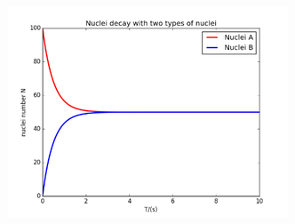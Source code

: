 ![结果图](https://github.com/403840723/computationalphysics_N2012301020102/blob/master/homework5/hw5.png)
